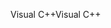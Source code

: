<span data-ttu-id="2cfae-101">Visual C++</span><span class="sxs-lookup"><span data-stu-id="2cfae-101">Visual C++</span></span>